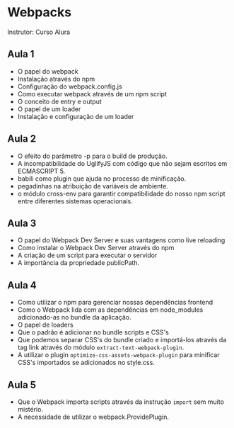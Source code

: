 # Webpacks
Instrutor:
Curso Alura

## Aula 1
* O papel do webpack
* Instalação através do npm
* Configuração do webpack.config.js
* Como executar webpack através de um npm script
* O conceito de entry e output
* O papel de um loader
* Instalação e configuração de um loader

## Aula 2
* O efeito do parâmetro -p para o build de produção.
* A incompatibilidade do UglifyJS com código que não sejam escritos em ECMASCRIPT 5.
* babili como plugin que ajuda no processo de minificação.
* pegadinhas na atribuição de variáveis de ambiente.
* o módulo cross-env para garantir compatibilidade do nosso npm script entre diferentes sistemas operacionais.

## Aula 3
* O papel do Webpack Dev Server e suas vantagens como live reloading
* Como instalar o Webpack Dev Server através do npm
* A criação de um script para executar o servidor
* A importância da propriedade publicPath.

## Aula 4
* Como utilizar o npm para gerenciar nossas dependências frontend
* Como o Webpack lida com as dependências em node_modules adicionado-as no bundle da aplicação.
* O papel de loaders
* Que o padrão é adicionar no bundle scripts e CSS's
* Que podemos separar CSS's do bundle criado e importá-los através da tag link através do módulo `extract-text-webpack-plugin`.
* A utilizar o plugin `optimize-css-assets-webpack-plugin` para minificar CSS's importados se adicionados no style.css.

## Aula 5
* Que o Webpack importa scripts através da instrução `import` sem muito mistério.
* A necessidade de utilizar o webpack.ProvidePlugin.